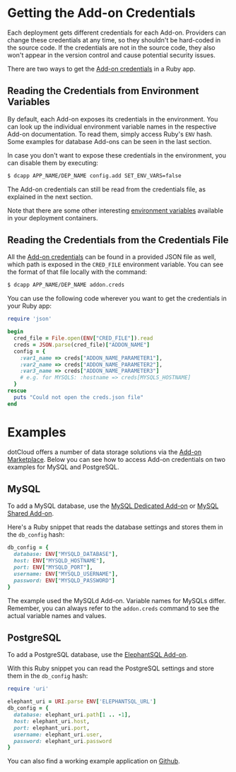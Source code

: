 # Getting the Add-on Credentials

Each deployment gets different credentials for each Add-on. Providers can
change these credentials at any time, so they shouldn't be hard-coded in the
source code. If the credentials are not in the source code, they also won't
appear in the version control and cause potential security issues.

There are two ways to get the [Add-on credentials] in a Ruby app.


## Reading the Credentials from Environment Variables

By default, each Add-on exposes its credentials in the environment. You can
look up the individual environment variable names in the respective Add-on
documentation. To read them, simply access Ruby's `ENV` hash. Some examples for
database Add-ons can be seen in the last section.

In case you don't want to expose these credentials in the environment, you can
disable them by executing:
~~~bash
$ dcapp APP_NAME/DEP_NAME config.add SET_ENV_VARS=false
~~~

The Add-on credentials can still be read from the credentials file, as explained in the next section.

Note that there are some other interesting [environment variables]
available in your deployment containers.


## Reading the Credentials from the Credentials File

All the [Add-on credentials] can be found in a provided JSON file as well, which path is exposed in
the `CRED_FILE` environment variable. You can see the format of that file locally with the command:
~~~bash
$ dcapp APP_NAME/DEP_NAME addon.creds
~~~

You can use the following code wherever you want to get the credentials in your
Ruby app:
~~~ruby
require 'json'

begin
  cred_file = File.open(ENV["CRED_FILE"]).read
  creds = JSON.parse(cred_file)["ADDON_NAME"]
  config = {
    :var1_name => creds["ADDON_NAME_PARAMETER1"],
    :var2_name => creds["ADDON_NAME_PARAMETER2"],
    :var3_name => creds["ADDON_NAME_PARAMETER3"]
    # e.g. for MYSQLS: :hostname => creds[MYSQLS_HOSTNAME]
  }
rescue
  puts "Could not open the creds.json file"
end
~~~


# Examples

dotCloud offers a number of data storage solutions via the [Add-on Marketplace].
Below you can see how to access Add-on credentials on two examples for MySQL and PostgreSQL.

## MySQL

To add a MySQL database, use the [MySQL Dedicated Add-on] or [MySQL Shared Add-on].

Here's a Ruby snippet that reads the database settings and stores them in the
`db_config` hash:
~~~ruby
db_config = {
  database: ENV["MYSQLD_DATABASE"],
  host: ENV["MYSQLD_HOSTNAME"],
  port: ENV["MYSQLD_PORT"],
  username: ENV["MYSQLD_USERNAME"],
  password: ENV["MYSQLD_PASSWORD"]
}
~~~

The example used the MySQLd Add-on. Variable names for MySQLs differ. Remember, you can always refer to the `addon.creds` command to see the actual variable names and values.

## PostgreSQL

To add a PostgreSQL database, use the [ElephantSQL Add-on].

With this Ruby snippet you can read the PostgreSQL settings and store them in the
`db_config` hash:
~~~ruby
require 'uri'

elephant_uri = URI.parse ENV['ELEPHANTSQL_URL']
db_config = {
  database: elephant_uri.path[1 .. -1],
  host: elephant_uri.host,
  port: elephant_uri.port,
  username: elephant_uri.user,
  password: elephant_uri.password
}
~~~

You can also find a working example application on [Github][ruby-postgresql-example].

[Add-on credentials]: https://next.dotcloud.com/dev-center/platform-documentation#add-on-credentials
[environment variables]: https://next.dotcloud.com/dev-center/platform-documentation#environment-variables
[Add-on Marketplace]: https://next.dotcloud.com/add-ons/?c=1
[MySQL Dedicated Add-on]: https://next.dotcloud.com/add-ons/mysqld
[MySQL Shared Add-on]: https://next.dotcloud.com/add-ons/mysqls
[ElephantSQL Add-on]: https://next.dotcloud.com/add-ons/elephantsql
[ruby-postgresql-example]: https://github.com/ElephantSQL/ruby-postgresql-example
